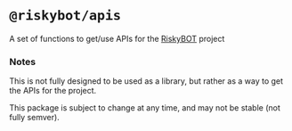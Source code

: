 # `@riskybot/apis`

A set of functions to get/use APIs for the [RiskyBOT](https://github.com/RiskyMH/RiskyBOT) project

### Notes
This is not fully designed to be used as a library, but rather as a way to get the APIs for the project.

This package is subject to change at any time, and may not be stable (not fully semver).
